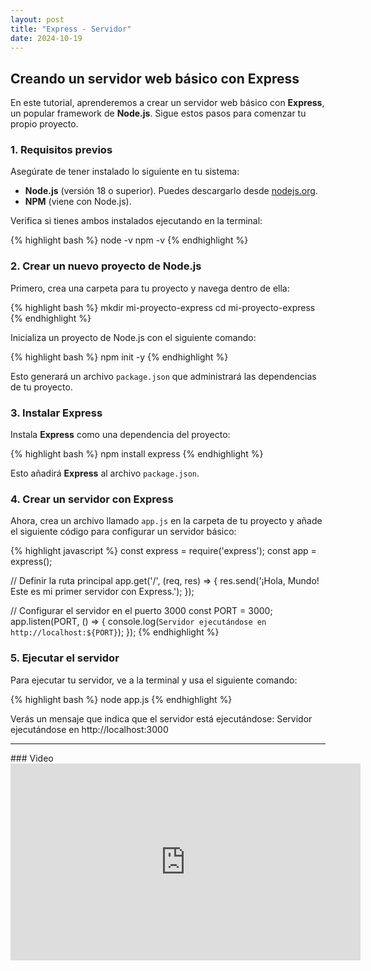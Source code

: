 ```yaml
---
layout: post
title: "Express - Servidor"
date: 2024-10-19
---
```


## Creando un servidor web básico con Express

En este tutorial, aprenderemos a crear un servidor web básico con **Express**, un popular framework de **Node.js**. Sigue estos pasos para comenzar tu propio proyecto.

### 1. Requisitos previos

Asegúrate de tener instalado lo siguiente en tu sistema:

- **Node.js** (versión 18 o superior). Puedes descargarlo desde [nodejs.org](https://nodejs.org).
- **NPM** (viene con Node.js).

Verifica si tienes ambos instalados ejecutando en la terminal:

{% highlight bash %}
node -v
npm -v
{% endhighlight %}

### 2. Crear un nuevo proyecto de Node.js

Primero, crea una carpeta para tu proyecto y navega dentro de ella:

{% highlight bash %}
mkdir mi-proyecto-express
cd mi-proyecto-express
{% endhighlight %}

Inicializa un proyecto de Node.js con el siguiente comando:

{% highlight bash %}
npm init -y
{% endhighlight %}

Esto generará un archivo `package.json` que administrará las dependencias de tu proyecto.

### 3. Instalar Express

Instala **Express** como una dependencia del proyecto:

{% highlight bash %}
npm install express
{% endhighlight %}

Esto añadirá **Express** al archivo `package.json`.

### 4. Crear un servidor con Express

Ahora, crea un archivo llamado `app.js` en la carpeta de tu proyecto y añade el siguiente código para configurar un servidor básico:

{% highlight javascript %}
const express = require('express');
const app = express();

// Definir la ruta principal
app.get('/', (req, res) => {
  res.send('¡Hola, Mundo! Este es mi primer servidor con Express.');
});

// Configurar el servidor en el puerto 3000
const PORT = 3000;
app.listen(PORT, () => {
  console.log(`Servidor ejecutándose en http://localhost:${PORT}`);
});
{% endhighlight %}

### 5. Ejecutar el servidor

Para ejecutar tu servidor, ve a la terminal y usa el siguiente comando:

{% highlight bash %}
node app.js
{% endhighlight %}

Verás un mensaje que indica que el servidor está ejecutándose: Servidor ejecutándose en http://localhost:3000

<hr>
### Video

<iframe width="560" height="315" src="https://www.youtube.com/embed/WYy0EX0Is3A?si=Az8E91n1NQjWG7eS" title="YouTube video player" frameborder="0" allow="accelerometer; autoplay; clipboard-write; encrypted-media; gyroscope; picture-in-picture; web-share" referrerpolicy="strict-origin-when-cross-origin" allowfullscreen></iframe>

